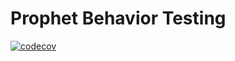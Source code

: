 # Prophet Behavior Testing

[![codecov](https://codecov.io/gh/franperic/flair/graph/badge.svg?token=6P7C5HHPOC)](https://codecov.io/gh/franperic/flair)
